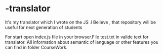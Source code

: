 # -translator
It's my translator which I wrote on the JS .I Believe , that repository  will be useful  for next generation of students

For start open index.js file in your browser.File test.txt in valide text for translator.
  All information about semantic of language or other features you can find in folder CourseWork.
